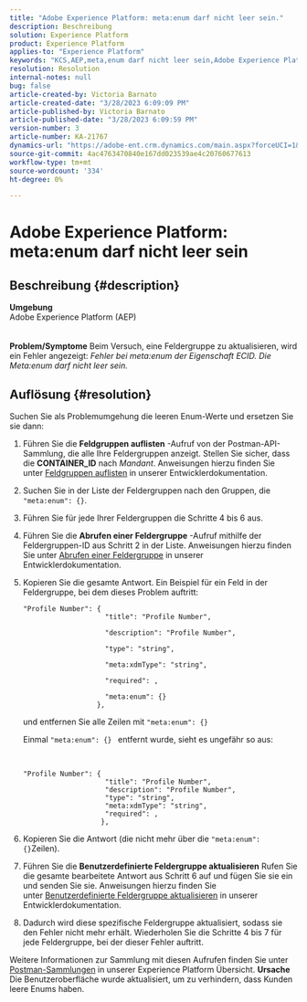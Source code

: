 ```yaml
---
title: "Adobe Experience Platform: meta:enum darf nicht leer sein."
description: Beschreibung
solution: Experience Platform
product: Experience Platform
applies-to: "Experience Platform"
keywords: "KCS,AEP,meta,enum darf nicht leer sein,Adobe Experience Platform,Feldgruppen aktualisieren,Problemumgehung,Fehlerbehebung"
resolution: Resolution
internal-notes: null
bug: false
article-created-by: Victoria Barnato
article-created-date: "3/28/2023 6:09:09 PM"
article-published-by: Victoria Barnato
article-published-date: "3/28/2023 6:09:59 PM"
version-number: 3
article-number: KA-21767
dynamics-url: "https://adobe-ent.crm.dynamics.com/main.aspx?forceUCI=1&pagetype=entityrecord&etn=knowledgearticle&id=509dc99d-93cd-ed11-b597-6045bd006268"
source-git-commit: 4ac4763470840e167dd023539ae4c20760677613
workflow-type: tm+mt
source-wordcount: '334'
ht-degree: 0%

---
```


# Adobe Experience Platform: meta:enum darf nicht leer sein

## Beschreibung {#description}

<b>Umgebung</b><br>Adobe Experience Platform (AEP)<br><br><br><b>Problem/Symptome</b>
Beim Versuch, eine Feldergruppe zu aktualisieren, wird ein Fehler angezeigt: *Fehler bei meta:enum der Eigenschaft ECID. Die Meta:enum darf nicht leer sein.*






## Auflösung {#resolution}


Suchen Sie als Problemumgehung die leeren Enum-Werte und ersetzen Sie sie dann:

1. Führen Sie die <b>Feldgruppen auflisten</b> -Aufruf von der Postman-API-Sammlung, die alle Ihre Feldergruppen anzeigt. Stellen Sie sicher, dass die <b>CONTAINER_ID</b> nach *Mandant*. Anweisungen hierzu finden Sie unter [Feldgruppen auflisten](https://developer.adobe.com/experience-platform-apis/references/schema-registry/#tag/Field-groups/operation/listFieldGroups) in unserer Entwicklerdokumentation.
2. Suchen Sie in der Liste der Feldergruppen nach den Gruppen, die `"meta:enum": {}`.
3. Führen Sie für jede Ihrer Feldergruppen die Schritte 4 bis 6 aus.
4. Führen Sie die <b>Abrufen einer Feldergruppe</b> -Aufruf mithilfe der Feldergruppen-ID aus Schritt 2 in der Liste. Anweisungen hierzu finden Sie unter [Abrufen einer Feldergruppe](https://developer.adobe.com/experience-platform-apis/references/schema-registry/#tag/Field-groups/operation/retrieveFieldGroup) in unserer Entwicklerdokumentation.
5. Kopieren Sie die gesamte Antwort. Ein Beispiel für ein Feld in der Feldergruppe, bei dem dieses Problem auftritt:




   ```clike
   "Profile Number": { 
                       "title": "Profile Number",                                     
                       "description": "Profile Number",                                    
                       "type": "string",                                     
                       "meta:xdmType": "string",                                    
                       "required": ,                                    
                       "meta:enum": {}                               
                     },
   ```



   und entfernen Sie alle Zeilen mit `"meta:enum": {}`



   Einmal `"meta:enum": {} ` entfernt wurde, sieht es ungefähr so aus:

    

   ```clike
   "Profile Number": {
                       "title": "Profile Number",
                       "description": "Profile Number",
                       "type": "string",
                       "meta:xdmType": "string",
                       "required": ,
                      },
   ```
6. Kopieren Sie die Antwort (die nicht mehr über die `"meta:enum": {}`Zeilen).
7. Führen Sie die <b>Benutzerdefinierte Feldergruppe aktualisieren</b> Rufen Sie die gesamte bearbeitete Antwort aus Schritt 6 auf und fügen Sie sie ein und senden Sie sie. Anweisungen hierzu finden Sie unter [Benutzerdefinierte Feldergruppe aktualisieren](https://developer.adobe.com/experience-platform-apis/references/schema-registry/#tag/Field-groups/operation/patchFieldGroup) in unserer Entwicklerdokumentation.
8. Dadurch wird diese spezifische Feldergruppe aktualisiert, sodass sie den Fehler nicht mehr erhält. Wiederholen Sie die Schritte 4 bis 7 für jede Feldergruppe, bei der dieser Fehler auftritt.


Weitere Informationen zur Sammlung mit diesen Aufrufen finden Sie unter [Postman-Sammlungen](https://experienceleague.adobe.com/docs/experience-platform/landing/platform-apis/postman.html?lang=en#collections) in unserer Experience Platform Übersicht.
<b>Ursache</b>
Die Benutzeroberfläche wurde aktualisiert, um zu verhindern, dass Kunden leere Enums haben.
